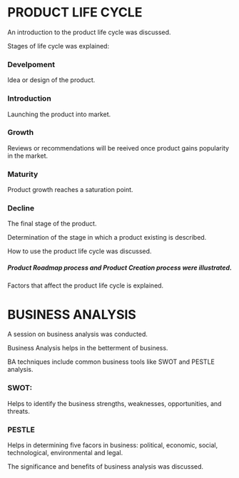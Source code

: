# PRODUCT LIFE CYCLE

An introduction to the product life cycle was discussed.

Stages of life cycle was explained:

### Develpoment
Idea or design of the product.
### Introduction
Launching the product into market.
### Growth
Reviews or recommendations will be reeived once product gains popularity in the market.
### Maturity
Product growth reaches a saturation point.
### Decline
The final stage of the product.

Determination of the stage in which a product existing is described.

How to use the product life cycle was discussed.

##### Product Roadmap process and Product Creation process were illustrated.

Factors that affect the product life cycle is explained.

# BUSINESS ANALYSIS

A session on business analysis was conducted.

Business Analysis helps in the betterment of business.

BA techniques include common business tools like SWOT and PESTLE analysis.

### SWOT:
Helps to identify the business strengths, weaknesses, opportunities, and threats.

### PESTLE
Helps in determining five facors in business: political, economic, social, technological, environmental and legal.

The significance and benefits of business analysis was discussed.



